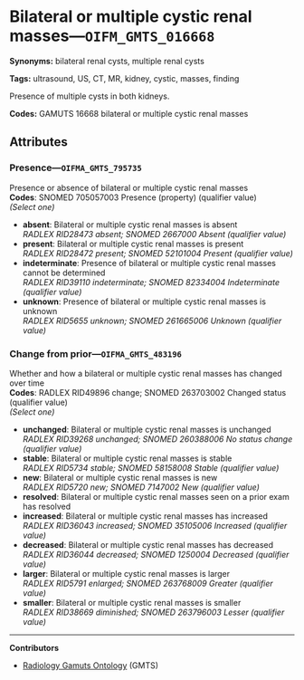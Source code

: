 # Bilateral or multiple cystic renal masses—`OIFM_GMTS_016668`

**Synonyms:** bilateral renal cysts, multiple renal cysts

**Tags:** ultrasound, US, CT, MR, kidney, cystic, masses, finding

Presence of multiple cysts in both kidneys.

**Codes:** GAMUTS 16668 bilateral or multiple cystic renal masses

## Attributes

### Presence—`OIFMA_GMTS_795735`

Presence or absence of bilateral or multiple cystic renal masses  
**Codes**: SNOMED 705057003 Presence (property) (qualifier value)  
*(Select one)*

- **absent**: Bilateral or multiple cystic renal masses is absent  
_RADLEX RID28473 absent; SNOMED 2667000 Absent (qualifier value)_
- **present**: Bilateral or multiple cystic renal masses is present  
_RADLEX RID28472 present; SNOMED 52101004 Present (qualifier value)_
- **indeterminate**: Presence of bilateral or multiple cystic renal masses cannot be determined  
_RADLEX RID39110 indeterminate; SNOMED 82334004 Indeterminate (qualifier value)_
- **unknown**: Presence of bilateral or multiple cystic renal masses is unknown  
_RADLEX RID5655 unknown; SNOMED 261665006 Unknown (qualifier value)_

### Change from prior—`OIFMA_GMTS_483196`

Whether and how a bilateral or multiple cystic renal masses has changed over time  
**Codes**: RADLEX RID49896 change; SNOMED 263703002 Changed status (qualifier value)  
*(Select one)*

- **unchanged**: Bilateral or multiple cystic renal masses is unchanged  
_RADLEX RID39268 unchanged; SNOMED 260388006 No status change (qualifier value)_
- **stable**: Bilateral or multiple cystic renal masses is stable  
_RADLEX RID5734 stable; SNOMED 58158008 Stable (qualifier value)_
- **new**: Bilateral or multiple cystic renal masses is new  
_RADLEX RID5720 new; SNOMED 7147002 New (qualifier value)_
- **resolved**: Bilateral or multiple cystic renal masses seen on a prior exam has resolved  
- **increased**: Bilateral or multiple cystic renal masses has increased  
_RADLEX RID36043 increased; SNOMED 35105006 Increased (qualifier value)_
- **decreased**: Bilateral or multiple cystic renal masses has decreased  
_RADLEX RID36044 decreased; SNOMED 1250004 Decreased (qualifier value)_
- **larger**: Bilateral or multiple cystic renal masses is larger  
_RADLEX RID5791 enlarged; SNOMED 263768009 Greater (qualifier value)_
- **smaller**: Bilateral or multiple cystic renal masses is smaller  
_RADLEX RID38669 diminished; SNOMED 263796003 Lesser (qualifier value)_

---

**Contributors**

- [Radiology Gamuts Ontology](https://gamuts.net/) (GMTS)